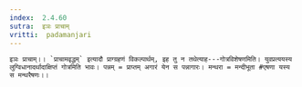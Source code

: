 ```yaml
---
index:  2.4.60
sutra:  इञः प्राचाम्
vritti:  padamanjari
---
```


	इञः प्राचाम्।। `प्राचामवृद्धम्` इत्यादौ प्राग्ग्रहणं विकल्पार्थम्, इह तु न तथेत्याह---गोत्रविशेषणमिति। युवप्रत्ययस्य लुग्विधानादर्थादाक्षिप्तं गोत्रमिति भावः। पन्नम् = प्राप्तम् अगारं येन स पन्नागारः। मन्थरा = मन्दीभूता #एषणा यस्य स मन्थरैषणः।।
